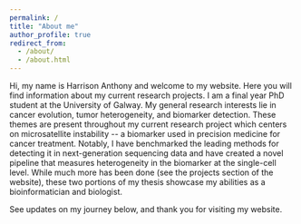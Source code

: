 ```yaml
---
permalink: /
title: "About me"
author_profile: true
redirect_from: 
  - /about/
  - /about.html
---
```


Hi, my name is Harrison Anthony and welcome to my website. Here you will find information about my current research projects. I am a final year PhD student at the 
University of Galway. My general research interests lie in cancer 
evolution, tumor heterogeneity, and biomarker detection. These themes are present throughout my current
research project which centers on microsatellite instability -- a biomarker used in precision medicine for cancer treatment. 
Notably, I have benchmarked the leading methods for detecting it in next-generation sequencing data and have created a 
novel pipeline that measures heterogeneity in the biomarker at the single-cell level. While much more has been done 
(see the projects section of the website), these two portions of my thesis showcase my abilities as a bioinformatician and 
biologist.

See updates on my journey below, and thank you for visiting my website.
